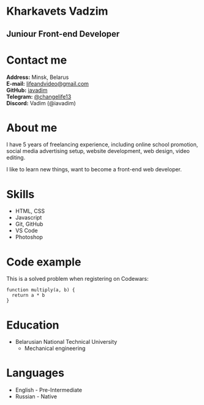 # Kharkavets Vadzim

## Juniour Front-end Developer

# Contact me

**Address:** Minsk, Belarus  
**E-mail:** <lifeandvideo@gmail.com>  
**GitHub:** [iavadim](https://github.com/iavadim)  
**Telegram:** [@changelife13](https://t.me/changelife13)  
**Discord:** Vadim (@iavadim)

# About me

I have 5 years of freelancing experience, including online school promotion, social media advertising setup, website development, web design, video editing.

I like to learn new things, want to become a front-end web developer.

# Skills

- HTML, CSS
- Javascript
- Git, GitHub
- VS Code
- Photoshop

# Code example

This is a solved problem when registering on Codewars:

```
function multiply(a, b) {
  return a * b
}
```

# Education

- Belarusian National Technical University
  - Mechanical engineering

# Languages

- English - Pre-Intermediate
- Russian - Native
